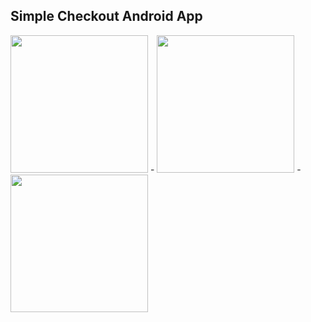 ## Simple Checkout Android App

<img src="https://github.com/aksalj/pesapaljs/raw/master/example/android/doc/checkout.png" width="220px" /> -
<img src="https://github.com/aksalj/pesapaljs/raw/master/example/android/doc/payment.png" width="220px" /> - 
<img src="https://github.com/aksalj/pesapaljs/raw/master/example/android/doc/method.png" width="220px" />